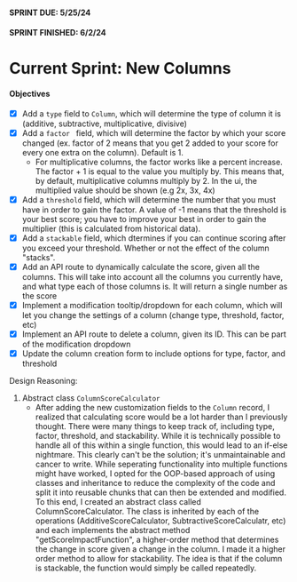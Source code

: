 #### SPRINT DUE: 5/25/24

#### SPRINT FINISHED: 6/2/24

# Current Sprint: New Columns

#### Objectives

- [x] Add a `type` field to `Column`, which will determine the type of column it is (additive, subtractive, multiplicative, divisive)
- [x] Add a `factor ` field, which will determine the factor by which your score changed (ex. factor of 2 means that you get 2 added to your score for every one extra on the column). Default is 1.
  - For multiplicative columns, the factor works like a percent increase. The factor + 1 is equal to the value you multiply by. This means that, by default, multiplicative columns multiply by 2. In the ui, the multiplied value should be shown (e.g 2x, 3x, 4x)
- [x] Add a `threshold` field, which will determine the number that you must have in order to gain the factor. A value of -1 means that the threshold is your best score; you have to improve your best in order to gain the multiplier (this is calculated from historical data).
- [x] Add a `stackable` field, which dtermines if you can continue scoring after you exceed your threshold. Whether or not the effect of the column "stacks".
- [x] Add an API route to dynamically calculate the score, given all the columns. This will take into account all the columns you currently have, and what type each of those columns is. It will return a single number as the score
- [x] Implement a modification tooltip/dropdown for each column, which will let you change the settings of a column (change type, threshold, factor, etc)
- [x] Implement an API route to delete a column, given its ID. This can be part of the modification dropdown
- [x] Update the column creation form to include options for type, factor, and threshold

Design Reasoning:

1. Abstract class `ColumnScoreCalculator`
   - After adding the new customization fields to the `Column` record, I realized that calculating score would be a lot harder than I previously thought. There were many things to keep track of, including type, factor, threshold, and stackability. While it is technically possible to handle all of this within a single function, this would lead to an if-else nightmare. This clearly can't be the solution; it's unmaintainable and cancer to write. While seperating functionality into multiple functions might have worked, I opted for the OOP-based approach of using classes and inheritance to reduce the complexity of the code and split it into reusable chunks that can then be extended and modified. To this end, I created an abstract class called ColumnScoreCalculator. The class is inherited by each of the operations (AdditiveScoreCalculator, SubtractiveScoreCalculatr, etc) and each implements the abstract method "getScoreImpactFunction", a higher-order method that determines the change in score given a change in the column. I made it a higher order method to allow for stackability. The idea is that if the column is stackable, the function would simply be called repeatedly.
